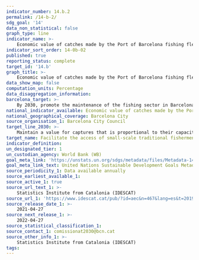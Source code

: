 ```yaml
---
indicator_number: 14.b.2
permalink: /14-b-2/
sdg_goal: '14'
data_non_statistical: false
graph_type: line
indicator_name: >-
    Economic value of catches made by the Port of Barcelona fishing fleet
indicator_sort_order: 14-0b-02
published: true
reporting_status: complete
target_id: '14.b'
graph_title: >-
    Economic value of catches made by the Port of Barcelona fishing fleet
data_show_map: false
computation_units: Percentage
data_disaggregation_information: 
barcelona_target: >-
    By 2030, promote the maintenance of the fishing sector in Barcelona, placing value on their economic, environmental and cultural contributions
national_indicator_available: Economic value of catches made by the Port of Barcelona fishing fleet
national_geographical_coverage: Barcelona City
source_organisation_1: Barcelona City Council
target_line_2030: >-
    Maintain a value for captures that is proportional to their capacity: 8.6% of the economic value of the catches negotiated at Catalan fish markets
target_name: Facilitate the access of small-scale traditional fishermen to marine resources and markets
indicator_definition:
un_designated_tier: 1
un_custodian_agency: World Bank (WB)
goal_meta_link: 'https://unstats.un.org/sdgs/metadata/files/Metadata-14-0b-0.pdf'
goal_meta_link_text: United Nations Sustainable Development Goals Metadata (pdf 894kB)
source_periodicity_1: Data available annually
source_earliest_available_1: 
source_active_1: true
source_url_text_1: >-
    Statistics Institute from Catalonia (IDESCAT)
source_url_1: 'https://www.idescat.cat/pub/?id=aec&n=467&lang=es&t=2019l'
source_release_date_1: >- 
    2021-04-27
source_next_release_1: >- 
    2022-04-27
source_statistical_classification_1: 
source_contact_1: comissionat2030@bcn.cat
source_other_info_1: >-
    Statistics Institute from Catalonia (IDESCAT)
tags:
---
```

